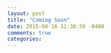 ```yaml
---
layout: post
title: "Coming Soon"
date: 2015-04-16 11:30:59 -0400
comments: true
categories: 
---
```

